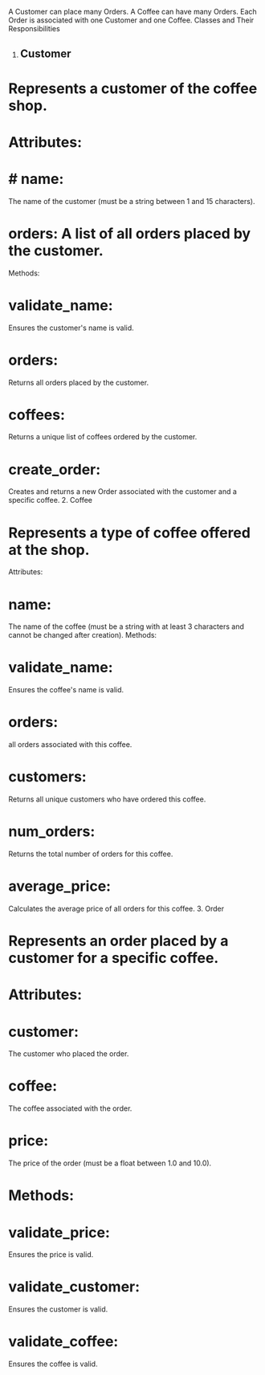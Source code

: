  A Customer can place many Orders.
 A Coffee can have many Orders.
 Each Order is associated with one Customer and one Coffee.
 Classes and Their Responsibilities
1. ## Customer
# Represents a customer of the coffee shop.
# Attributes:
# # name: 
The name of the customer (must be a string between 1 and 15 characters).
# orders: A list of all orders placed by the customer.
Methods:
# validate_name:
 Ensures the customer's name is valid.
# orders:
 Returns all orders placed by the customer.
# coffees:
 Returns a unique list of coffees ordered by the customer.
# create_order: 
Creates and returns a new Order associated with the customer and a specific coffee.
2. Coffee
# Represents a type of coffee offered at the shop.
Attributes:
# name:
 The name of the coffee (must be a string with at least 3 characters and cannot be changed after creation).
Methods:
# validate_name:
 Ensures the coffee's name is valid.
# orders: 
 all orders associated with this coffee.
# customers:
Returns all unique customers who have ordered this coffee.
# num_orders: 
Returns the total number of orders for this coffee.
#  average_price:
 Calculates the average price of all orders for this coffee.
3. Order
# Represents an order placed by a customer for a specific coffee.
# Attributes:
# customer:
 The customer who placed the order.
# coffee: 
The coffee associated with the order.
# price:
 The price of the order (must be a float between 1.0 and 10.0).

# Methods:
# validate_price:
 Ensures the price is valid.
# validate_customer: 
Ensures the customer is valid.
# validate_coffee:
 Ensures the coffee is valid.